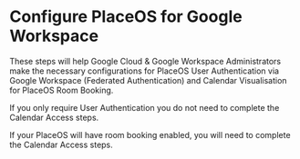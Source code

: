 # Configure PlaceOS for Google Workspace

These steps will help Google Cloud & Google Workspace Administrators make the necessary configurations for PlaceOS User Authentication via Google Workspace (Federated Authentication) and Calendar Visualisation for PlaceOS Room Booking.

If you only require User Authentication you do not need to complete the Calendar Access steps.

If your PlaceOS will have room booking enabled, you will need to complete the Calendar Access steps.
